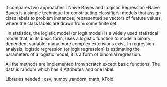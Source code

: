It compares two approaches : Naive Bayes and Logistic Regression
-Naive Bayes is a simple technique for constructing classifiers: models that assign class labels to problem 
instances, represented as vectors of feature values, where the class labels are drawn from some finite set.

-In statistics, the logistic model (or logit model) is a widely used statistical model that, in its basic 
form, uses a logistic function to model a binary dependent variable; many more complex extensions exist. 
In regression analysis, logistic regression (or logit regression) is estimating the parameters of a 
logistic model; it is a form of binomial regression.

All the methods are implemented from scratch except basic functions. The data is random which has 4 Attributes and one label.

Libraries needed : csv, numpy ,random, math, KFold

